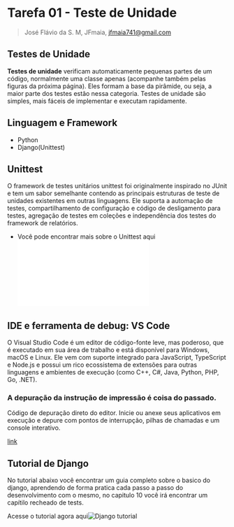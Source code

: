 # Tarefa 01 - Teste de Unidade
> José Flávio da S. M, JFmaia, jfmaia741@gmail.com

## Testes de Unidade
**Testes de unidade** verificam automaticamente pequenas partes de um código, normalmente uma classe apenas (acompanhe também pelas figuras da próxima página). Eles formam a base da pirâmide, ou seja, a maior parte dos testes estão nessa categoria. Testes de unidade são simples, mais fáceis de implementar e executam rapidamente.

## Linguagem e Framework

- Python
- Django(Unittest)

## Unittest

O framework de testes unitários unittest foi originalmente inspirado no JUnit e tem um sabor semelhante contendo as principais estruturas de teste de unidades existentes em outras linguagens. Ele suporta a automação de testes, compartilhamento de configuração e código de desligamento para testes, agregação de testes em coleções e independência dos testes do framework de relatórios.

- Você pode encontrar mais sobre o Unittest aqui![Unittest](softwaretesting/20222/tarefas/JFmaia/tarefa01.md)

## IDE e ferramenta de debug: VS Code

O Visual Studio Code é um editor de código-fonte leve, mas poderoso, que é executado em sua área de trabalho e está disponível para Windows, macOS e Linux. Ele vem com suporte integrado para JavaScript, TypeScript e Node.js e possui um rico ecossistema de extensões para outras linguagens e ambientes de execução (como C++, C#, Java, Python, PHP, Go, .NET).

### A depuração da instrução de impressão é coisa do passado.

Código de depuração direto do editor. Inicie ou anexe seus aplicativos em execução e depure com pontos de interrupção, pilhas de chamadas e um console interativo.

[link](https://code.visualstudio.com/docs)

## Tutorial de Django

No tutorial abaixo você encontrar um guia completo sobre o basico do django, aprendendo de forma pratica cada passo a passo do desenvolvimento com o mesmo, no capitulo 10 você irá encontrar um capítilo recheado de tests.

Acesse o tutorial agora aqui![Django tutorial](https://docs.djangoproject.com/en/4.1/intro/tutorial01/)
